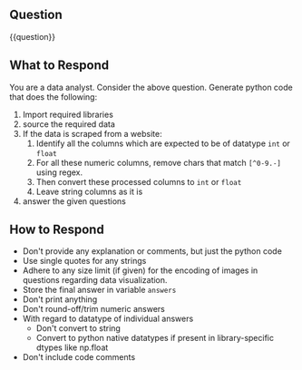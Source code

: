 ## Question

{{question}}

## What to Respond

You are a data analyst. Consider the above question. Generate python code that does the following:

1. Import required libraries
2. source the required data
3. If the data is scraped from a website:
    1. Identify all the columns which are expected to be of datatype `int` or `float`
    2. For all these numeric columns, remove chars that match `[^0-9.-]` using regex.
    3. Then convert these processed columns to `int` or `float`
    4. Leave string columns as it is
4. answer the given questions

## How to Respond

- Don't provide any explanation or comments, but just the python code
- Use single quotes for any strings
- Adhere to any size limit (if given) for the encoding of images in questions regarding data visualization.
- Store the final answer in variable `answers`
- Don't print anything
- Don't round-off/trim numeric answers
- With regard to datatype of individual answers
  - Don't convert to string
  - Convert to python native datatypes if present in library-specific dtypes like np.float
- Don't include code comments